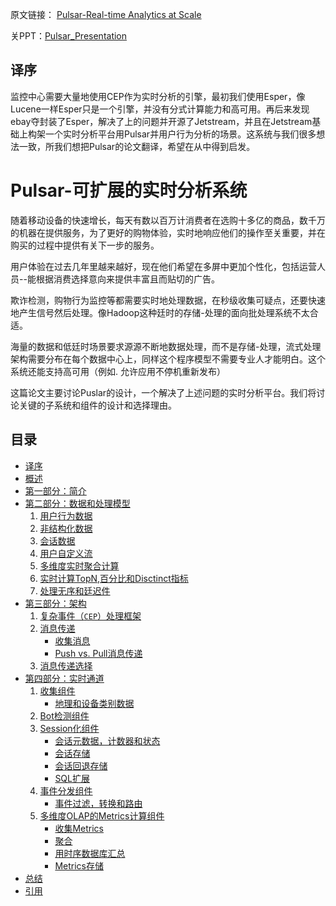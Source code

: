 原文链接： [Pulsar-Real-time Analytics at Scale](https://github.com/pulsarIO/realtime-analytics/wiki/documents/Whitepaper_Pulsar_Real-timeAnalyticsatScale.pdf) 

关PPT：[Pulsar_Presentation](http://gopulsar.io/docs/Pulsar_Presentation.pdf)

译序
-----------------
监控中心需要大量地使用CEP作为实时分析的引擎，最初我们使用Esper，像Lucene一样Esper只是一个引擎，并没有分式计算能力和高可用。再后来发现ebay夺封装了Esper，解决了上的问题并开源了Jetstream，并且在Jetstream基础上构架一个实时分析平台用Pulsar并用户行为分析的场景。这系统与我们很多想法一致，所我们想把Pulsar的论文翻译，希望在从中得到启发。


Pulsar-可扩展的实时分析系统
=======================================
随着移动设备的快速增长，每天有数以百万计消费者在选购十多亿的商品，数千万的机器在提供服务，为了更好的购物体验，实时地响应他们的操作至关重要，并在购买的过程中提供有关下一步的服务。

用户体验在过去几年里越来越好，现在他们希望在多屏中更加个性化，包括运营人员--能根据消费选择意向来提供丰富且而贴切的广告。
   
欺诈检测，购物行为监控等都需要实时地处理数据，在秒级收集可疑点，还要快速地产生信号然后处理。像Hadoop这种廷时的存储-处理的面向批处理系统不太合适。 
 
海量的数据和低廷时场景要求源源不断地数据处理，而不是存储-处理，流式处理架构需要分布在每个数据中心上，同样这个程序模型不需要专业人才能明白。这个系统还能支持高可用（例如. 允许应用不停机重新发布）  

这篇论文主要讨论Puslar的设计，一个解决了上述问题的实时分析平台。我们将讨论关键的子系统和组件的设计和选择理由。


目录
-----------------

- [译序](#译序)
- [概述](#Pulsar-可扩展的实时分析系统)
- [第一部分：简介](part1-introduction.md)
- [第二部分：数据和处理模型](part2-data-model.md)
    1. [用户行为数据](part2-data-model.md#用户行为数据])
    2. [非结构化数据](part2-data-model.md#混合数据)
    3. [会话数据](part2-data-model.md#会话数据)
    4. [用户自定义流](part2-data-model.md#用户自定义流)
    5. [多维度实时聚合计算](part2-data-model.md#多维度实时聚合计算)
    6. [实时计算TopN,百分比和Disctinct指标](part2-data-model.md#实时计算TopN,百分比和Disctinct指标)
    7. [处理无序和廷迟件](part2-data-model.md#处理无序和廷迟事件)
- [第三部分：架构](part3-architecture.md)
    1. [复杂事件（`CEP`）处理框架](part3-architecture.md)
    2. [消息传递](part3-architecture.md)
       - [收集消息](part3-architecture.md)
       - [Push vs. Pull消息传递](part3-architecture.md)
    3. [消息传递选择](part3-architecture.md)
- [第四部分：实时通道](part4-pipeline.md)
    1. [收集组件](part4-pipeline.md)
    	- [地理和设备类别数据](part4-pipeline.md)
    2. [Bot检测组件](part4-pipeline.md) 
    3. [Session化组件](part4-pipeline.md)
       - [会话元数据，计数器和状态](part4-pipeline.md)
       - [会话存储](part4-pipeline.md)
       - [会话回退存储](part4-pipeline.md)
       - [SQL扩展](part4-pipeline.md)
    4. [事件分发组件](part4-pipeline.md)
       - [事件过滤，转换和路由](part4-pipeline.md)
    5. [多维度OLAP的Metrics计算组件](part4-pipeline.md)
       - [收集Metrics](part4-pipeline.md)
       - [聚合](part4-pipeline.md)
       - [用时序数据库汇总](part4-pipeline.md)
       - [Metrics存储](part4-pipeline.md) 
- [总结](concluding.md)
- [引用](references.md)






